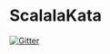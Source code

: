 # ScalalaKata

[![Gitter](https://badges.gitter.im/ScalalaKata/Lobby.svg)](https://gitter.im/ScalalaKata/Lobby?utm_source=badge&utm_medium=badge&utm_campaign=pr-badge&utm_content=badge)